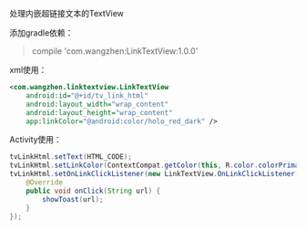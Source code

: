 处理内嵌超链接文本的TextView

添加gradle依赖：
>  compile 'com.wangzhen:LinkTextView:1.0.0'

xml使用：
``` xml
<com.wangzhen.linktextview.LinkTextView
    android:id="@+id/tv_link_html"
    android:layout_width="wrap_content"
    android:layout_height="wrap_content"
    app:linkColor="@android:color/holo_red_dark" />
```

Activity使用：
``` java
tvLinkHtml.setText(HTML_CODE);
tvLinkHtml.setLinkColor(ContextCompat.getColor(this, R.color.colorPrimary));
tvLinkHtml.setOnLinkClickListener(new LinkTextView.OnLinkClickListener() {
    @Override
    public void onClick(String url) {
        showToast(url);
    }
});
```